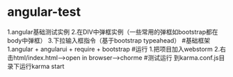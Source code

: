 # angular-test
  1.angular基础测试实例 
  2.在DIV中弹框实例（一些常用的弹框如bootstrap都在body中弹框）
  3.下拉输入框指令（基于bootstrap typeahead）
#基础框架
  1.angular + angularui + require + bootstrap
#运行
  1.把项目加入webstorm
  2.右击html/index.html-->open in browser-->chorme
#测试运行
  到karma.conf.js目录下运行karma start
